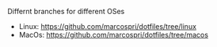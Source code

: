Differnt branches for different OSes

- Linux: https://github.com/marcospri/dotfiles/tree/linux
- MacOs: https://github.com/marcospri/dotfiles/tree/macos